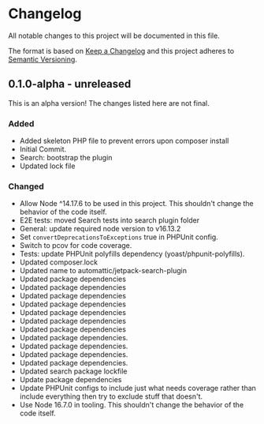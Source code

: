 # Changelog

All notable changes to this project will be documented in this file.

The format is based on [Keep a Changelog](https://keepachangelog.com/en/1.0.0/)
and this project adheres to [Semantic Versioning](https://semver.org/spec/v2.0.0.html).

## 0.1.0-alpha - unreleased

This is an alpha version! The changes listed here are not final.

### Added
- Added skeleton PHP file to prevent errors upon composer install
- Initial Commit.
- Search: bootstrap the plugin
- Updated lock file

### Changed
- Allow Node ^14.17.6 to be used in this project. This shouldn't change the behavior of the code itself.
- E2E tests: moved Search tests into search plugin folder
- General: update required node version to v16.13.2
- Set `convertDeprecationsToExceptions` true in PHPUnit config.
- Switch to pcov for code coverage.
- Tests: update PHPUnit polyfills dependency (yoast/phpunit-polyfills).
- Updated composer.lock
- Updated name to automattic/jetpack-search-plugin
- Updated package dependencies
- Updated package dependencies
- Updated package dependencies
- Updated package dependencies
- Updated package dependencies
- Updated package dependencies
- Updated package dependencies
- Updated package dependencies.
- Updated package dependencies.
- Updated package dependencies.
- Updated package dependencies.
- Updated search package lockfile
- Update package dependencies
- Update PHPUnit configs to include just what needs coverage rather than include everything then try to exclude stuff that doesn't.
- Use Node 16.7.0 in tooling. This shouldn't change the behavior of the code itself.
